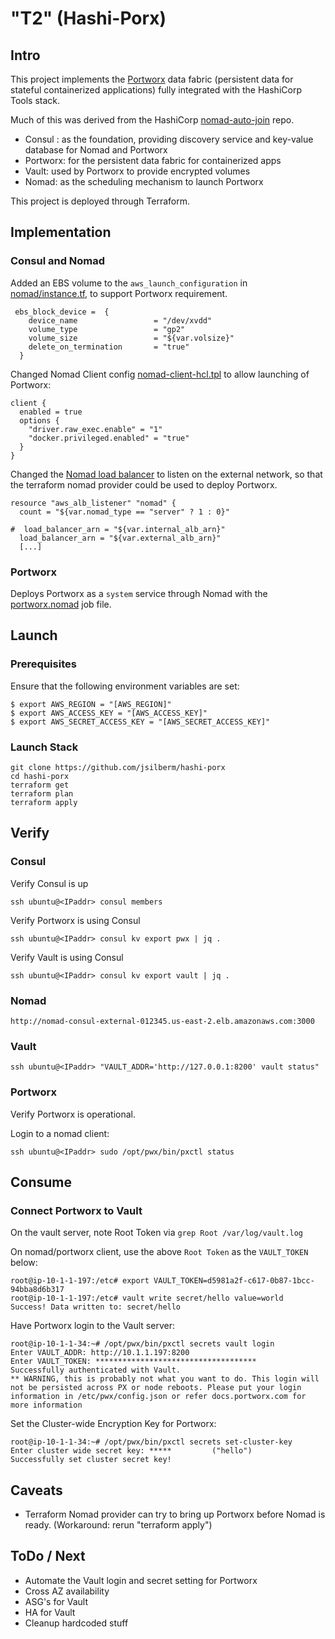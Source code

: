 # "T2" (Hashi-Porx)

## Intro

This project implements the [Portworx](http://docs.portworx.com) data fabric (persistent data for stateful containerized applications) 
fully integrated with the HashiCorp Tools stack.

Much of this was derived from the HashiCorp [nomad-auto-join](https://github.com/hashicorp/nomad-auto-join) repo.

* Consul :  as the foundation, providing discovery service and key-value database for Nomad and Portworx
* Portworx:  for the persistent data fabric for containerized apps
* Vault:  used by Portworx to provide encrypted volumes
* Nomad:  as the scheduling mechanism to launch Portworx

This project is deployed through Terraform.

## Implementation
### Consul and Nomad 
Added an EBS volume to the `aws_launch_configuration` in [nomad/instance.tf](./nomad/instance.tf), to support Portworx requirement.

```
 ebs_block_device =  {
    device_name                 = "/dev/xvdd"
    volume_type                 = "gp2"
    volume_size                 = "${var.volsize}"
    delete_on_termination       = "true"
  }
```

Changed Nomad Client config [nomad-client-hcl.tpl](./nomad/templates/nomad-client.hcl.tpl) to allow launching of Portworx:
```
client {
  enabled = true
  options {
    "driver.raw_exec.enable" = "1"
    "docker.privileged.enabled" = "true"
  }
}
```

Changed the [Nomad load balancer](./nomad/alb.tf) to listen on the external network,
so that the terraform nomad provider could be used to deploy Portworx.

```
resource "aws_alb_listener" "nomad" {
  count = "${var.nomad_type == "server" ? 1 : 0}"

#  load_balancer_arn = "${var.internal_alb_arn}"
  load_balancer_arn = "${var.external_alb_arn}"
  [...] 
```

### Portworx 

Deploys Portworx as a `system` service through Nomad with the [portworx.nomad](./portworx/portworx.nomad) job file.

## Launch

### Prerequisites
Ensure that the following environment variables are set:

```
$ export AWS_REGION = "[AWS_REGION]"
$ export AWS_ACCESS_KEY = "[AWS_ACCESS_KEY]"
$ export AWS_SECRET_ACCESS_KEY = "[AWS_SECRET_ACCESS_KEY]"
```

### Launch Stack

```
git clone https://github.com/jsilberm/hashi-porx
cd hashi-porx
terraform get
terraform plan
terraform apply
```


## Verify

### Consul

Verify Consul is up
```
ssh ubuntu@<IPaddr> consul members
```

Verify Portworx is using Consul
```
ssh ubuntu@<IPaddr> consul kv export pwx | jq .
```

Verify Vault is using Consul
```
ssh ubuntu@<IPaddr> consul kv export vault | jq .
```
### Nomad

```
http://nomad-consul-external-012345.us-east-2.elb.amazonaws.com:3000
```


### Vault

```
ssh ubuntu@<IPaddr> "VAULT_ADDR='http://127.0.0.1:8200' vault status"
```

### Portworx

Verify Portworx is operational.

Login to a nomad client:

```
ssh ubuntu@<IPaddr> sudo /opt/pwx/bin/pxctl status
```

## Consume

### Connect Portworx to Vault

On the vault server, note Root Token via `grep Root /var/log/vault.log`

On nomad/portworx client, use the above `Root Token` as the `VAULT_TOKEN` below:

```
root@ip-10-1-1-197:/etc# export VAULT_TOKEN=d5981a2f-c617-0b87-1bcc-94bba8d6b317
root@ip-10-1-1-197:/etc# vault write secret/hello value=world
Success! Data written to: secret/hello
```

Have Portworx login to the Vault server:

```
root@ip-10-1-1-34:~# /opt/pwx/bin/pxctl secrets vault login
Enter VAULT_ADDR: http://10.1.1.197:8200
Enter VAULT_TOKEN: ************************************
Successfully authenticated with Vault.
** WARNING, this is probably not what you want to do. This login will not be persisted across PX or node reboots. Please put your login information in /etc/pwx/config.json or refer docs.portworx.com for more information
```

Set the Cluster-wide Encryption Key for Portworx:

```
root@ip-10-1-1-34:~# /opt/pwx/bin/pxctl secrets set-cluster-key
Enter cluster wide secret key: *****         ("hello")
Successfully set cluster secret key!
```


## Caveats

* Terraform Nomad provider can try to bring up Portworx before Nomad is ready.  (Workaround: rerun "terraform apply")

## ToDo / Next
* Automate the Vault login and secret setting for Portworx
* Cross AZ availability
* ASG's for Vault
* HA for Vault   
* Cleanup hardcoded stuff

